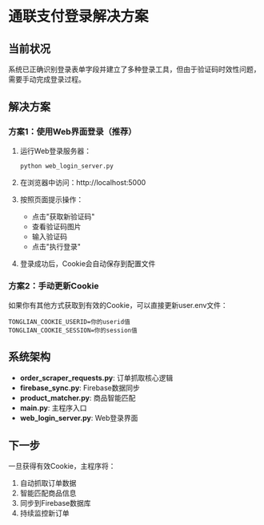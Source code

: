 # 通联支付登录解决方案

## 当前状况
系统已正确识别登录表单字段并建立了多种登录工具，但由于验证码时效性问题，需要手动完成登录过程。

## 解决方案

### 方案1：使用Web界面登录（推荐）
1. 运行Web登录服务器：
   ```bash
   python web_login_server.py
   ```

2. 在浏览器中访问：http://localhost:5000

3. 按照页面提示操作：
   - 点击"获取新验证码"
   - 查看验证码图片
   - 输入验证码
   - 点击"执行登录"

4. 登录成功后，Cookie会自动保存到配置文件

### 方案2：手动更新Cookie
如果你有其他方式获取到有效的Cookie，可以直接更新user.env文件：

```
TONGLIAN_COOKIE_USERID=你的userid值
TONGLIAN_COOKIE_SESSION=你的session值
```

## 系统架构
- **order_scraper_requests.py**: 订单抓取核心逻辑
- **firebase_sync.py**: Firebase数据同步
- **product_matcher.py**: 商品智能匹配
- **main.py**: 主程序入口
- **web_login_server.py**: Web登录界面

## 下一步
一旦获得有效Cookie，主程序将：
1. 自动抓取订单数据
2. 智能匹配商品信息
3. 同步到Firebase数据库
4. 持续监控新订单